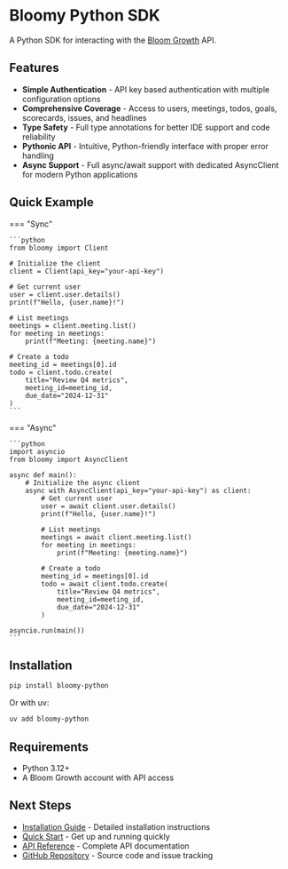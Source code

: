 # Bloomy Python SDK

A Python SDK for interacting with the [Bloom Growth](https://www.bloomgrowth.com/) API.

## Features

- **Simple Authentication** - API key based authentication with multiple configuration options
- **Comprehensive Coverage** - Access to users, meetings, todos, goals, scorecards, issues, and headlines
- **Type Safety** - Full type annotations for better IDE support and code reliability
- **Pythonic API** - Intuitive, Python-friendly interface with proper error handling
- **Async Support** - Full async/await support with dedicated AsyncClient for modern Python applications

## Quick Example

=== "Sync"

    ```python
    from bloomy import Client

    # Initialize the client
    client = Client(api_key="your-api-key")

    # Get current user
    user = client.user.details()
    print(f"Hello, {user.name}!")

    # List meetings
    meetings = client.meeting.list()
    for meeting in meetings:
        print(f"Meeting: {meeting.name}")

    # Create a todo
    meeting_id = meetings[0].id
    todo = client.todo.create(
        title="Review Q4 metrics",
        meeting_id=meeting_id,
        due_date="2024-12-31"
    )
    ```

=== "Async"

    ```python
    import asyncio
    from bloomy import AsyncClient

    async def main():
        # Initialize the async client
        async with AsyncClient(api_key="your-api-key") as client:
            # Get current user
            user = await client.user.details()
            print(f"Hello, {user.name}!")

            # List meetings
            meetings = await client.meeting.list()
            for meeting in meetings:
                print(f"Meeting: {meeting.name}")

            # Create a todo
            meeting_id = meetings[0].id
            todo = await client.todo.create(
                title="Review Q4 metrics",
                meeting_id=meeting_id,
                due_date="2024-12-31"
            )

    asyncio.run(main())
    ```

## Installation

```bash
pip install bloomy-python
```

Or with uv:

```bash
uv add bloomy-python
```

## Requirements

- Python 3.12+
- A Bloom Growth account with API access

## Next Steps

- [Installation Guide](getting-started/installation.md) - Detailed installation instructions
- [Quick Start](getting-started/quickstart.md) - Get up and running quickly
- [API Reference](api/client.md) - Complete API documentation
- [GitHub Repository](https://github.com/franccesco/bloomy-python) - Source code and issue tracking